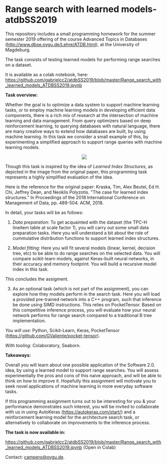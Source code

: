 # Range search with learned models- atdbSS2019 

This repository includes a small programming homework for the summer semester 2019 offering of the course Advanced Topics in Databases (http://www.dbse.ovgu.de/Lehre/ATDB.html), at the University of Magdeburg.

The task consists of testing learned models for performing range searches on a dataset.

It is available as a colab notebook, here: https://github.com/gabrielcc2/atdbSS2019/blob/master/Range_search_with_learned_models_ATDBSS2019.ipynb

**Task overview:**

Whether the goal is to optimize a data system to support machine learning tasks, or to employ machine learning models in developing efficient data components, there is a rich mix of research  at the intersection of machine learning and data management. From query optimizers based on deep reinforcement learning, to querying databases with natural language, there are many creative ways to extend how databases are built, by using machine learning. In this task we consider a small example of this, by experimenting a simplified approach to support range queries with machine learning models.

<p align="center">
  <img src="http://dsail.csail.mit.edu/wp-content/uploads/2018/09/LearnedIndex.jpg?raw=true">
  
Though this task is inspired by the idea of *Learned Index Structures*, as depicted in the image from the original paper, this programming task represents a highly simplified evaluation of the idea.

Here is the reference for the original paper: Kraska, Tim, Alex Beutel, Ed H. Chi, Jeffrey Dean, and Neoklis Polyzotis. "The case for learned index structures." In Proceedings of the 2018 International Conference on Management of Data, pp. 489-504. ACM, 2018.

</p>

In detail, your tasks will be as follows:

1. *Data preparation:* To get acquainted with the dataset (the TPC-H lineitem table at scale factor 1), you will carry out some small data preparation tasks. Here you will understand a bit about the role of cummulative distribution functions to support learned index structures.

2. *Model fitting:* Here you will fit several models (linear, kernel, decision tree, etc) to be able to do range searches on the selected data. You will compare scikit-learn models, against Keras-built neural networks, in their accuracy and memory footprint. You will build a recursive model index in this task.

This concludes the assigment.

3. As an optional task (which is not part of the assignment), you can explore how they models perform in the search task. Here you will load a provided pre-trained network into a C++ program, such that inference be done using SIMD instructions. This relies on PocketTensor. Based on this competitive inference process, you will evaluate how your neural network performs for range search compared to a traditional B tree implementation.

*You will use:* Python, Scikit-Learn, Keras, PocketTensor (https://github.com/GValiente/pocket-tensor).

*With tooling:* Colaboratory, Seaborn.

**Takeaways:**

Overall you will learn about one possible application of the Software 2.0. idea, by using a learned model to support range searches. You will assess experimentally the pros and cons of this naive approach, and will be able to think on how to improve it. Hopefully this assignment will motivate you to seek novel applications of machine learning in more everyday software tasks.

If this programming assignment turns out to be interesting for you & your performance demonstrates such interest, you will be invited to collaborate with us in using AutoKeras (https://autokeras.com/start/) and a reinforcement learning model for the architecture search task, or alternatively to collaborate on improvements to the inference process.

**The task is now available in:**

https://github.com/gabrielcc2/atdbSS2019/blob/master/Range_search_with_learned_models_ATDBSS2019.ipynb (Open in Colab)

Contact: campero@ovgu.de.
